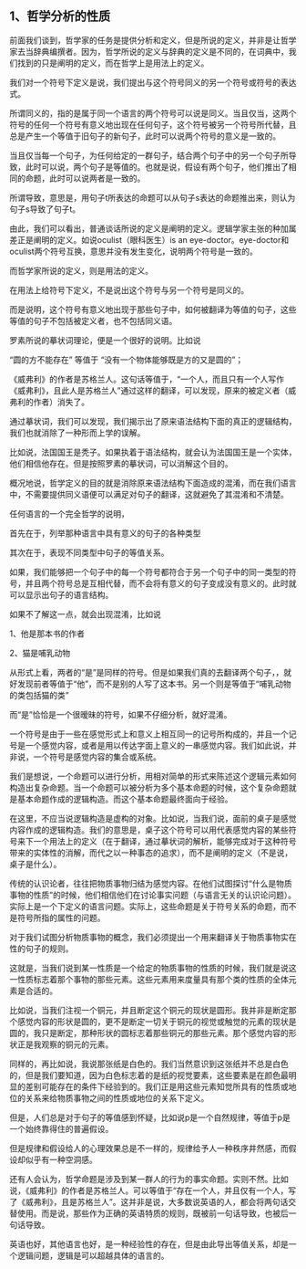 <h2>1、哲学分析的性质</h2><p data-pid="AhKqiWeO">前面我们谈到，哲学家的任务是提供分析和定义，但是所说的定义，并非是让哲学家去当辞典编撰者。因为，哲学所说的定义与辞典的定义是不同的，在词典中，我们找到的只是阐明的定义，而在哲学上是用法上的定义。</p><p data-pid="OAMKBWu6">我们对一个符号下定义是说，我们提出与这个符号同义的另一个符号或符号的表达式。</p><p data-pid="RyjMz1NM">所谓同义的，指的是属于同一个语言的两个符号可以说是同义。当且仅当，这两个符号的任何一个符号有意义地出现在任何句子，这个符号被另一个符号所代替，且总是产生一个等值于旧句子的新句子，此时可以说两个符号的意义是一致的。</p><p data-pid="_Xw_P1EJ">当且仅当每一个句子，为任何给定的一群句子，结合两个句子中的另一个句子所导致，此时可以说，两个句子是等值的。也就是说，假设有两个句子，他们推出了相同的命题，此时可以说两者是一致的。</p><p data-pid="gPhwlKju">所谓导致，意思是，用句子t所表达的命题可以从句子s表达的命题推出来，则认为句子s导致了句子t。</p><p data-pid="B75t3iv3">由此，我们可以看出，普通谈话所说的定义是阐明的定义。逻辑学家主张的种加属差正是阐明的定义。如说oculist（眼科医生）is an eye-doctor。eye-doctor和oculist两个符号互换，意思并没有发生变化，说明两个符号是一致的。</p><p data-pid="Q1ud6NMx">而哲学家所说的定义，则是用法的定义。</p><p data-pid="Zwx4SKcs">在用法上给符号下定义，不是说出这个符号与另一个符号是同义的。</p><p data-pid="kvb4Fyg0">而是说明，这个符号有意义地出现于那些句子中，如何被翻译为等值的句子，这些等值的句子不包括被定义者，也不包括同义语。</p><p data-pid="74S7wJTG">罗素所说的摹状词理论，便是一个很好的说明。比如说</p><p data-pid="B7mfWEqw">“圆的方不能存在” 等值于 “没有一个物体能够既是方的又是圆的”；</p><p data-pid="0Xok6cRp">《威弗利》的作者是苏格兰人。这句话等值于，“一个人，而且只有一个人写作《威弗利》，且此人是苏格兰人”通过这样的翻译，可以发现，原来的被定义者（威弗利的作者）消失了。</p><p data-pid="CTK0aXN9">通过摹状词，我们可以发现，我们揭示出了原来语法结构下面的真正的逻辑结构，我们也就消除了一种形而上学的误解。</p><p data-pid="XwADz_hU">比如说，法国国王是秃子。如果执着于语法结构，就会认为法国国王是一个实体，他们相信他存在。但是按照罗素的摹状词，可以消解这个目的。</p><p data-pid="7iU22W1N">概况地说，哲学定义的目的就是消除原来语法结构下面造成的混淆，而在我们语言中，不需要提供同义语便可以满足对句子的翻译，这就避免了其混淆和不清楚。</p><p data-pid="23k-KzXI">任何语言的一个完全哲学的说明，</p><p data-pid="BsAaE572">首先在于，列举那种语言中具有意义的句子的各种类型</p><p data-pid="43xxpDyg">其次在于，表现不同类型中句子的等值关系。</p><p data-pid="AEfnRNHF">如果，我们能够把一个句子中的每一个符号都符合于另一个句子中的同一类型的符号，并且两个符号总是互相代替，而不会将有意义的句子变成没有意义的。此时就可以显示出句子的语言结构。</p><p data-pid="QDQtbNA2">如果不了解这一点，就会出现混淆，比如说</p><p data-pid="XtncTtE5">1、他是那本书的作者</p><p data-pid="k9Th5bZs">2、猫是哺乳动物</p><p data-pid="4ms4ohF4">从形式上看，两者的“是”是同样的符号。但是如果我们真的去翻译两个句子，，就好发现前者等值于“他”，而不是别的人写了这本书。另一个则是等值于“哺乳动物的类包括猫的类”</p><p data-pid="T1r1AtX5">而“是”恰恰是一个很暧昧的符号，如果不仔细分析，就好混淆。</p><p data-pid="NSxMWDru">一个符号是由于一些在感觉形式上和意义上相互同一的记号所构成的，并且一个记号是一个感觉内容，或者是用以传达字面上意义的一串感觉内容。我们如此说，并非说，一个符号是感觉内容的集合或系统。</p><p data-pid="dT3LOisU">我们是想说，一个命题可以进行分析，用相对简单的形式来陈述这个逻辑元素如何构造出复杂命题。当一个命题可以被分析为多个基本命题的时候，这个复杂命题就是基本命题作成的逻辑构造。而这个基本命题最终面向于经验。</p><p data-pid="2Bd3jNnn">在这里，不应当说逻辑构造是虚构的对象。比如说，当我们说，面前的桌子是感觉内容作成的逻辑构造。我们的意思是，桌子这个符号可以用代表感觉内容的某些符号来下一个用法上的定义（在于翻译，通过摹状词的解析，能够完成对于这种符号带来的实体性的消解，而代之以一种事态的追求），而不是阐明的定义（不是说，桌子是什么）。</p><p data-pid="PwwhqAZj">传统的认识论者，往往把物质事物归结为感觉内容。在他们试图探讨“什么是物质事物的性质”的时候，他们相信他们在讨论事实问题（与语言无关的认识论问题）。实际上是一个下定义的语言问题。实际上，这些命题是关于符号关系的命题，而不是符号所指的属性的问题。</p><p data-pid="rD7wIQTE">对于我们试图分析物质事物的概念，我们必须提出一个用来翻译关于物质事物实在性的句子的规则。</p><p data-pid="lgl8Q9_-">这就是，当我们说到某一性质是一个给定的物质事物的性质的时候，我们就是说这一性质标志着那个事物的那些元素。这些元素用来度量具有那个类的性质的全体元素是合适的。</p><p data-pid="tSjBgXiB">比如说，当我们注视一个铜元，并且断定这个铜元的现状是圆形。我并非是断定那个感觉内容的形状是圆的，更不是断定一切关于铜元的视觉或触觉的元素的现状是圆的，我只是断定，那种形状的圆标志着那些铜元的那些元素。那个感觉内容的形状正是我观察的铜元的元素。</p><p data-pid="GyMxnndd">同样的，再比如说，我说那张纸是白色的。我们当然意识到这张纸并不总是白色的，但是我们要知道，因为白色标志着的是纸的视觉要素，这些要素是在颜色最明显的差别可能存在的条件下经验到的。我们正是用这些元素知觉所具有的性质或地位的关系来给物质事物之间的性质或地位的关系下定义。</p><p data-pid="O1YLGWNb">但是，人们总是对于句子的等值感到怀疑，比如说p是一个自然规律，等值于p是一个始终靠得住的普遍假设。</p><p data-pid="krlEYuv8">但是规律和假设给人的心理效果总是不一样的，规律给予人一种秩序井然感，而假设却似乎有一种空洞感。</p><p data-pid="cZA3NUz2">还有人会认为，哲学命题是涉及到某一群人的行为的事实命题。实则不然。比如说，《威弗利》的作者是苏格兰人。可以等值于“存在一个人，并且仅有一个人，写了《威弗利》，且是苏格兰人”。这并非是说，大多数说英语的人，都会将两句话交替使用。而是说，那些作为正确的英语特质的规则，既被前一句话导致，也被后一句话导致。</p><p data-pid="PNIvsXZc">英语也好，其他语言也好，是一种经验性的存在，但是由此导出等值关系，却是一个逻辑问题，逻辑是可以超越具体的语言的。</p><p></p>